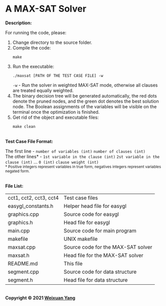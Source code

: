 # A MAX-SAT Solver
<b>Description:</b><br>

For running the code, please:
1) Change directory to the source folder.
2) Compile the code:
    ```
    make
    ```
3) Run the executable:
    ```
    ./maxsat [PATH OF THE TEST CASE FILE] -w
    ```
    `-w` - Run the solver in weighted MAX-SAT mode, otherwise all clauses are treated equally weighted.
4) The binary decision tree will be generated automatically, the red dots denote the pruned nodes, and the green dot denotes the best solution node. The Boolean assignments of the variables will be visible on the terminal once the optimization is finished.
5) Get rid of the object and executable files:
    ```
    make clean
    ```

<br><b>Test Case File Format:</b><br>

The first line - `number of variables (int)` `number of clauses (int)` <br>
The other lines\* - `1st variable in the clause (int)` `2st variable in the clause (int)` ... `0 (int)` `clause weight (int)` <br>
<sub>\* Positive integers represent variables in true form, negatives integers represent variables negated form.</sub>

<br><b>File List:</b><br>

<table border="0">
    <tr>
        <td>cct1, cct2, cct3, cct4</td>
        <td>Test case files</td>
    </tr>
    <tr>
        <td>easygl_constants.h</td>
        <td>Helper head file for easygl</td>
    </tr>
    <tr>
        <td>graphics.cpp</td>
        <td>Source code for easygl</td>
    </tr>
    <tr>
        <td>graphics.h</td>
        <td>Head file for easygl</td>
    </tr>
    <tr>
        <td>main.cpp</td>
        <td>Source code for main program</td>
    </tr>
    <tr>
        <td>makefile</td>
        <td>UNIX makefile</td>
    </tr>
    <tr>
        <td>maxsat.cpp</td>
        <td>Source code for the MAX-SAT solver</td>
    </tr>
    <tr>
        <td>maxsat.h</td>
        <td>Head file for the MAX-SAT solver</td>
    </tr>
    <tr>
        <td>README.md</td>
        <td>This file</td>
    </tr>
    <tr>
        <td>segment.cpp</td>
        <td>Source code for data structure</td>
    </tr>
    <tr>
        <td>segment.h</td>
        <td>Head file for data structure</td>
    </tr>
</table>


<br><b>Copyright © 2021 [Weixuan Yang](https://www.linkedin.com/in/weixuanyang/)</b>
